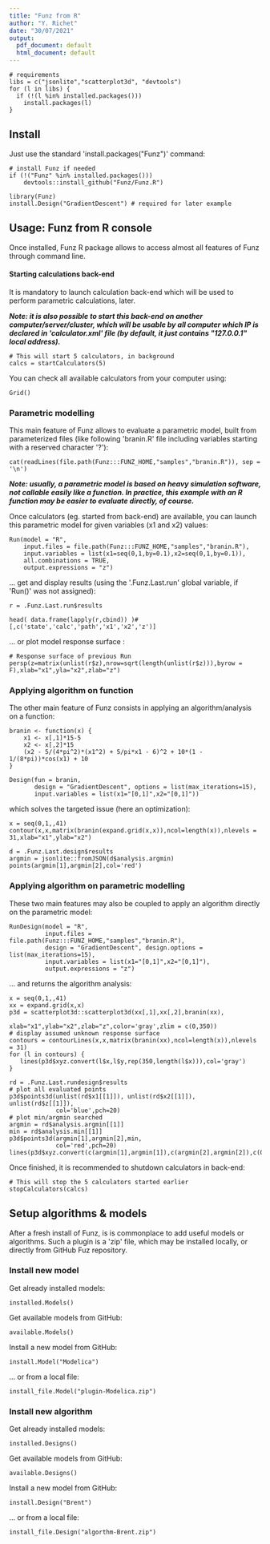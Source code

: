 ```yaml
---
title: "Funz from R"
author: "Y. Richet"
date: "30/07/2021"
output:
  pdf_document: default
  html_document: default
---
```


```{r setup}
# requirements
libs = c("jsonlite","scatterplot3d", "devtools")
for (l in libs) {
  if (!(l %in% installed.packages()))
    install.packages(l)
}
```


## Install

Just use the standard 'install.packages("Funz")' command:
```{r setup}
# install Funz if needed
if (!("Funz" %in% installed.packages()))
    devtools::install_github("Funz/Funz.R")

library(Funz)
install.Design("GradientDescent") # required for later example
```

## Usage: Funz from R console

Once installed, Funz R package allows to access almost all features of Funz through command line.

#### Starting calculations back-end

It is mandatory to launch calculation back-end which will be used to perform parametric calculations, later.

___Note: it is also possible to start this back-end on another computer/server/cluster, which will be usable by all computer which IP is declared in 'calculator.xml' file (by default, it just contains "127.0.0.1" local address).___

```{r}
# This will start 5 calculators, in background
calcs = startCalculators(5)
```

You can check all available calculators from your computer using:
```{r}
Grid()
```


### Parametric modelling

This main feature of Funz allows to evaluate a parametric model, built from parameterized files (like following 'branin.R' file including variables starting with a reserved character '?'):
```{r echo=F, comment=''}
cat(readLines(file.path(Funz:::FUNZ_HOME,"samples","branin.R")), sep = '\n')
```
___Note: usually, a parametric model is based on heavy simulation software, not callable easily like a function. In practice, this example with an R function may be easier to evaluate directly, of course.___

Once calculators (eg. started from back-end) are available, you can launch this parametric model for given variables (x1 and x2) values:
```{r results=F}
Run(model = "R",
    input.files = file.path(Funz:::FUNZ_HOME,"samples","branin.R"),
    input.variables = list(x1=seq(0,1,by=0.1),x2=seq(0,1,by=0.1)),
    all.combinations = TRUE,
    output.expressions = "z")
```

... get and display results (using the '.Funz.Last.run' global variable, if 'Run()' was not assigned):
```{r}
r = .Funz.Last.run$results

head( data.frame(lapply(r,cbind)) )#[,c('state','calc','path','x1','x2','z')]
```

... or plot model response surface :
```{r}
# Response surface of previous Run
persp(z=matrix(unlist(r$z),nrow=sqrt(length(unlist(r$z))),byrow = F),xlab="x1",yla="x2",zlab="z")
```


### Applying algorithm on function

The other main feature of Funz consists in applying an algorithm/analysis on a function:

```{r results=F}
branin <- function(x) {
	x1 <- x[,1]*15-5   
	x2 <- x[,2]*15     
	(x2 - 5/(4*pi^2)*(x1^2) + 5/pi*x1 - 6)^2 + 10*(1 - 1/(8*pi))*cos(x1) + 10
}

Design(fun = branin,
       design = "GradientDescent", options = list(max_iterations=15),
       input.variables = list(x1="[0,1]",x2="[0,1]"))
```

which solves the targeted issue (here an optimization):

```{r}
x = seq(0,1,,41)
contour(x,x,matrix(branin(expand.grid(x,x)),ncol=length(x)),nlevels = 31,xlab="x1",ylab="x2")

d = .Funz.Last.design$results
argmin = jsonlite::fromJSON(d$analysis.argmin)
points(argmin[1],argmin[2],col='red')
```


### Applying algorithm on parametric modelling

These two main features may also be coupled to apply an algorithm directly on the parametric model:

```{r results=F}
RunDesign(model = "R",
          input.files = file.path(Funz:::FUNZ_HOME,"samples","branin.R"),
          design = "GradientDescent", design.options = list(max_iterations=15),
          input.variables = list(x1="[0,1]",x2="[0,1]"),
          output.expressions = "z")
```

... and returns the algorithm analysis:

```{r}
x = seq(0,1,,41)
xx = expand.grid(x,x)
p3d = scatterplot3d::scatterplot3d(xx[,1],xx[,2],branin(xx), 
                                   xlab="x1",ylab="x2",zlab="z",color='gray',zlim = c(0,350))
# display assumed unknown response surface
contours = contourLines(x,x,matrix(branin(xx),ncol=length(x)),nlevels = 31)
for (l in contours) {
   lines(p3d$xyz.convert(l$x,l$y,rep(350,length(l$x))),col='gray')
}

rd = .Funz.Last.rundesign$results
# plot all evaluated points
p3d$points3d(unlist(rd$x1[[1]]), unlist(rd$x2[[1]]), unlist(rd$z[[1]]), 
             col='blue',pch=20)
# plot min/argmin searched
argmin = rd$analysis.argmin[[1]]
min = rd$analysis.min[[1]]
p3d$points3d(argmin[1],argmin[2],min,
             col='red',pch=20)
lines(p3d$xyz.convert(c(argmin[1],argmin[1]),c(argmin[2],argmin[2]),c(0,350)),col='red')
```

Once finished, it is recommended to shutdown calculators in back-end:

```{r}
# This will stop the 5 calculators started earlier
stopCalculators(calcs)
```

## Setup algorithms & models

After a fresh install of Funz, is is commonplace to add useful models or algorithms.
Such a plugin is a 'zip' file, which may be installed locally, or directly from GitHub Fuz repository.

### Install new model

Get already installed models:

```{r}
installed.Models()
```

Get available models from GitHub:

```{r}
available.Models()
```

Install a new model from GitHub:

```{r}
install.Model("Modelica")
```

... or from a local file:

```{r eval=F}
install_file.Model("plugin-Modelica.zip")
```

### Install new algorithm


Get already installed models:

```{r}
installed.Designs()
```

Get available models from GitHub:

```{r}
available.Designs()
```

Install a new model from GitHub:

```{r}
install.Design("Brent")
```

... or from a local file:

```{r eval=F}
install_file.Design("algorthm-Brent.zip")
```
